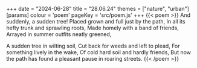 +++
date = "2024-06-28"
title = "28.06.24"
themes = ["nature", "urban"]
[params]
  colour = 'poem'
  pageKey = 'src/poem.js'
+++
{{< poem >}}
And suddenly, a sudden tree!
Placed grown and full just by the path,
In all its hefty trunk and sprawling roots,
Made homely with a band of friends,
Arrayed in summer outfits neatly greened,

A sudden tree in wilting soil,
Cut back for weeds and left to plead,
For something lively in the wake,
Of cold hard soil and hardly friends,
But now the path has found a pleasant pause in roaring streets.
{{< /poem >}}